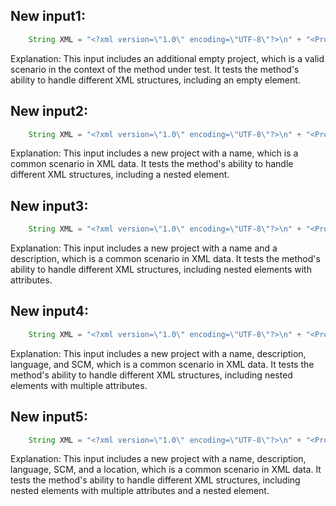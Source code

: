 ## New input1:
```java
    String XML = "<?xml version=\"1.0\" encoding=\"UTF-8\"?>\n" + "<Projects>\n" + "  <underscore-java language=\"Java\" scm=\"SVN\">\n" + "    <Location type=\"URL\">https://github.com/javadev/underscore-java/</Location>\n" + "  </underscore-java>\n" + "  <JetS3t language=\"Java\" scm=\"CVS\">\n" + "    <Location type=\"URL\">https://jets3t.s3.amazonaws.com/index.html</Location>\n" + "  </JetS3t>\n" + "  <EmptyProject></EmptyProject>\n" + "</Projects>";
```
Explanation: This input includes an additional empty project, which is a valid scenario in the context of the method under test. It tests the method's ability to handle different XML structures, including an empty element.

## New input2:
```java
    String XML = "<?xml version=\"1.0\" encoding=\"UTF-8\"?>\n" + "<Projects>\n" + "  <underscore-java language=\"Java\" scm=\"SVN\">\n" + "    <Location type=\"URL\">https://github.com/javadev/underscore-java/</Location>\n" + "  </underscore-java>\n" + "  <JetS3t language=\"Java\" scm=\"CVS\">\n" + "    <Location type=\"URL\">https://jets3t.s3.amazonaws.com/index.html</Location>\n" + "  </JetS3t>\n" + "  <Project>\n" + "    <Name>Project X</Name>\n" + "  </Project>\n" + "</Projects>";
```
Explanation: This input includes a new project with a name, which is a common scenario in XML data. It tests the method's ability to handle different XML structures, including a nested element.

## New input3:
```java
    String XML = "<?xml version=\"1.0\" encoding=\"UTF-8\"?>\n" + "<Projects>\n" + "  <underscore-java language=\"Java\" scm=\"SVN\">\n" + "    <Location type=\"URL\">https://github.com/javadev/underscore-java/</Location>\n" + "  </underscore-java>\n" + "  <JetS3t language=\"Java\" scm=\"CVS\">\n" + "    <Location type=\"URL\">https://jets3t.s3.amazonaws.com/index.html</Location>\n" + "  </JetS3t>\n" + "  <Project>\n" + "    <Name>Project X</Name>\n" + "    <Description>This is a project about Java development.</Description>\n" + "  </Project>\n" + "</Projects>";
```
Explanation: This input includes a new project with a name and a description, which is a common scenario in XML data. It tests the method's ability to handle different XML structures, including nested elements with attributes.

## New input4:
```java
    String XML = "<?xml version=\"1.0\" encoding=\"UTF-8\"?>\n" + "<Projects>\n" + "  <underscore-java language=\"Java\" scm=\"SVN\">\n" + "    <Location type=\"URL\">https://github.com/javadev/underscore-java/</Location>\n" + "  </underscore-java>\n" + "  <JetS3t language=\"Java\" scm=\"CVS\">\n" + "    <Location type=\"URL\">https://jets3t.s3.amazonaws.com/index.html</Location>\n" + "  </JetS3t>\n" + "  <Project>\n" + "    <Name>Project X</Name>\n" + "    <Description>This is a project about Java development.</Description>\n" + "    <Language>Java</Language>\n" + "    <SCM>SVN</SCM>\n" + "  </Project>\n" + "</Projects>";
```
Explanation: This input includes a new project with a name, description, language, and SCM, which is a common scenario in XML data. It tests the method's ability to handle different XML structures, including nested elements with multiple attributes.

## New input5:
```java
    String XML = "<?xml version=\"1.0\" encoding=\"UTF-8\"?>\n" + "<Projects>\n" + "  <underscore-java language=\"Java\" scm=\"SVN\">\n" + "    <Location type=\"URL\">https://github.com/javadev/underscore-java/</Location>\n" + "  </underscore-java>\n" + "  <JetS3t language=\"Java\" scm=\"CVS\">\n" + "    <Location type=\"URL\">https://jets3t.s3.amazonaws.com/index.html</Location>\n" + "  </JetS3t>\n" + "  <Project>\n" + "    <Name>Project X</Name>\n" + "    <Description>This is a project about Java development.</Description>\n" + "    <Language>Java</Language>\n" + "    <SCM>SVN</SCM>\n" + "    <Location type=\"URL\">https://example.com/project-x</Location>\n" + "  </Project>\n" + "</Projects>";
```
Explanation: This input includes a new project with a name, description, language, SCM, and a location, which is a common scenario in XML data. It tests the method's ability to handle different XML structures, including nested elements with multiple attributes and a nested element.
